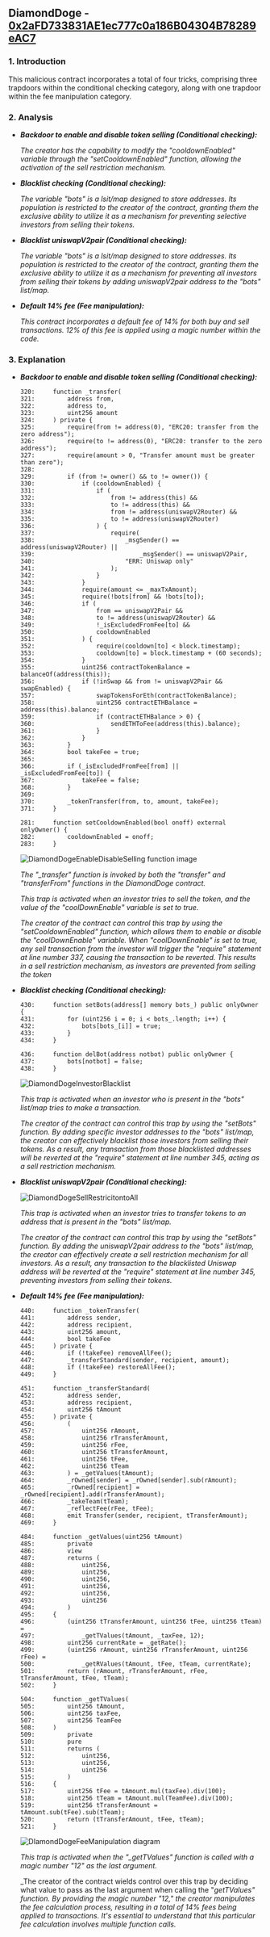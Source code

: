 ## DiamondDoge - [0x2aFD733831AE1ec777c0a186B04304B78289eAC7](https://etherscan.io/address/0x2afd733831ae1ec777c0a186b04304b78289eac7#code)
### 1. Introduction
This malicious contract incorporates a total of four tricks, comprising three trapdoors within the conditional checking category, along with one trapdoor within the fee manipulation category. 

### 2. Analysis
  
- **_Backdoor to enable and disable token selling (Conditional checking):_**
  
  _The creator has the capability to modify the "cooldownEnabled" variable through the "setCooldownEnabled" function, allowing the activation of the sell restriction mechanism._ 
  
- **_Blacklist checking (Conditional checking):_**
  
  _The variable "bots" is a lsit/map designed to store addresses. Its population is restricted to the creator of the contract, granting them the exclusive ability to utilize it as a mechanism for preventing selective investors from selling their tokens._
  
- **_Blacklist uniswapV2pair (Conditional checking):_**
  
  _The variable "bots" is a lsit/map designed to store addresses. Its population is restricted to the creator of the contract, granting them the exclusive ability to utilize it as a mechanism for preventing all investors from selling their tokens by adding uniswapV2pair address to the "bots" list/map._

- **_Default 14% fee (Fee manipulation):_**
  
  _This contract incorporates a default fee of 14% for both buy and sell transactions. 12% of this fee is applied using a magic number within the code._

### 3. Explanation
- **_Backdoor to enable and disable token selling (Conditional checking):_**

    ```solidity
    320:     function _transfer(
    321:         address from,
    322:         address to,
    323:         uint256 amount
    324:     ) private {
    325:         require(from != address(0), "ERC20: transfer from the zero address");
    326:         require(to != address(0), "ERC20: transfer to the zero address");
    327:         require(amount > 0, "Transfer amount must be greater than zero");
    328: 
    329:         if (from != owner() && to != owner()) {
    330:             if (cooldownEnabled) {
    331:                 if (
    332:                     from != address(this) &&
    333:                     to != address(this) &&
    334:                     from != address(uniswapV2Router) &&
    335:                     to != address(uniswapV2Router)
    336:                 ) {
    337:                     require(
    338:                         _msgSender() == address(uniswapV2Router) ||
    339:                             _msgSender() == uniswapV2Pair,
    340:                         "ERR: Uniswap only"
    341:                     );
    342:                 }
    343:             }
    344:             require(amount <= _maxTxAmount);
    345:             require(!bots[from] && !bots[to]);
    346:             if (
    347:                 from == uniswapV2Pair &&
    348:                 to != address(uniswapV2Router) &&
    349:                 !_isExcludedFromFee[to] &&
    350:                 cooldownEnabled
    351:             ) {
    352:                 require(cooldown[to] < block.timestamp);
    353:                 cooldown[to] = block.timestamp + (60 seconds);
    354:             }
    355:             uint256 contractTokenBalance = balanceOf(address(this));
    356:             if (!inSwap && from != uniswapV2Pair && swapEnabled) {
    357:                 swapTokensForEth(contractTokenBalance);
    358:                 uint256 contractETHBalance = address(this).balance;
    359:                 if (contractETHBalance > 0) {
    360:                     sendETHToFee(address(this).balance);
    361:                 }
    362:             }
    363:         }
    364:         bool takeFee = true;
    365: 
    366:         if (_isExcludedFromFee[from] || _isExcludedFromFee[to]) {
    367:             takeFee = false;
    368:         }
    369: 
    370:         _tokenTransfer(from, to, amount, takeFee);
    371:     }
    ```

    ```solidity
    281:     function setCooldownEnabled(bool onoff) external onlyOwner() {
    282:         cooldownEnabled = onoff;
    283:     }
     ``` 

  ![DiamondDogeEnableDisableSelling function image](./DiamondDogeEnableDisableSelling.png)

    _The "\_transfer" function is invoked by both the "transfer" and "transferFrom" functions in the DiamondDoge contract._

    _This trap is activated when an investor tries to sell the token, and the value of the "coolDownEnable" variable is set to true._

    _The creator of the contract can control this trap by using the "setCooldownEnabled" function, which allows them to enable or disable the "coolDownEnable" variable. When "coolDownEnable" is set to true, any sell transaction from the investor will trigger the "require" statement at line number 337, causing the transaction to be reverted. This results in a sell restriction mechanism, as investors are prevented from selling the token_

  
- **_Blacklist checking (Conditional checking):_**

    ```solidity
    430:     function setBots(address[] memory bots_) public onlyOwner {
    431:         for (uint256 i = 0; i < bots_.length; i++) {
    432:             bots[bots_[i]] = true;
    433:         }
    434:     }
    ```

    ```solidity
    436:     function delBot(address notbot) public onlyOwner {
    437:         bots[notbot] = false;
    438:     }
    ```

    ![DiamondDogeInvestorBlacklist  ](./DiamondDogeInvestorBlacklist.jpeg)

   _This trap is activated when an investor who is present in the "bots" list/map tries to make a transaction._

   _The creator of the contract can control this trap by using the "setBots" function. By adding specific investor addresses to the "bots" list/map, the creator can effectively blacklist those investors from selling their tokens. As a result, any transaction from those blacklisted addresses will be reverted at the "require" statement at line number 345, acting as a sell restriction mechanism._

- **_Blacklist uniswapV2pair (Conditional checking):_**
    
    ![DiamondDogeSellRestricitontoAll  ](./DiamondDogeSellRestricitontoAll.jpeg)

    _This trap is activated when an investor tries to transfer tokens to an address that is present in the "bots" list/map._

    _The creator of the contract can control this trap by using the "setBots" function. By adding the uniswapV2pair address to the "bots" list/map, the creator can effectively create a sell restriction mechanism for all investors. As a result, any transaction to the blacklisted Uniswap address will be reverted at the "require" statement at line number 345, preventing investors from selling their tokens._


- **_Default 14% fee (Fee manipulation):_**

    ```solidity
    440:     function _tokenTransfer(
    441:         address sender,
    442:         address recipient,
    443:         uint256 amount,
    444:         bool takeFee
    445:     ) private {
    446:         if (!takeFee) removeAllFee();
    447:         _transferStandard(sender, recipient, amount);
    448:         if (!takeFee) restoreAllFee();
    449:     }
    ```

    ```solidity
    451:     function _transferStandard(
    452:         address sender,
    453:         address recipient,
    454:         uint256 tAmount
    455:     ) private {
    456:         (
    457:             uint256 rAmount,
    458:             uint256 rTransferAmount,
    459:             uint256 rFee,
    460:             uint256 tTransferAmount,
    461:             uint256 tFee,
    462:             uint256 tTeam
    463:         ) = _getValues(tAmount);
    464:         _rOwned[sender] = _rOwned[sender].sub(rAmount);
    465:         _rOwned[recipient] = _rOwned[recipient].add(rTransferAmount);
    466:         _takeTeam(tTeam);
    467:         _reflectFee(rFee, tFee);
    468:         emit Transfer(sender, recipient, tTransferAmount);
    469:     }
    ```

    ```solidity
    484:     function _getValues(uint256 tAmount)
    485:         private
    486:         view
    487:         returns (
    488:             uint256,
    489:             uint256,
    490:             uint256,
    491:             uint256,
    492:             uint256,
    493:             uint256
    494:         )
    495:     {
    496:         (uint256 tTransferAmount, uint256 tFee, uint256 tTeam) =
    497:             _getTValues(tAmount, _taxFee, 12);
    498:         uint256 currentRate = _getRate();
    499:         (uint256 rAmount, uint256 rTransferAmount, uint256 rFee) =
    500:             _getRValues(tAmount, tFee, tTeam, currentRate);
    501:         return (rAmount, rTransferAmount, rFee, tTransferAmount, tFee, tTeam);
    502:     }
    ```

    ```solidity
    504:     function _getTValues(
    505:         uint256 tAmount,
    506:         uint256 taxFee,
    507:         uint256 TeamFee
    508:     )
    509:         private
    510:         pure
    511:         returns (
    512:             uint256,
    513:             uint256,
    514:             uint256
    515:         )
    516:     {
    517:         uint256 tFee = tAmount.mul(taxFee).div(100);
    518:         uint256 tTeam = tAmount.mul(TeamFee).div(100);
    519:         uint256 tTransferAmount = tAmount.sub(tFee).sub(tTeam);
    520:         return (tTransferAmount, tFee, tTeam);
    521:     }
    ```

    ![DIamondDogeFeeManipulation diagram ](./DIamondDogeFeeManipulation.jpeg)

    _This trap is activated when the "\_getTValues" function is called with a magic number "12" as the last argument._

    _The creator of the contract wields control over this trap by deciding what value to pass as the last argument when calling the "_getTValues" function. By providing the magic number "12," the creator manipulates the fee calculation process, resulting in a total of 14% fees being applied to transactions. It's essential to understand that this particular fee calculation involves multiple function calls._
    
  
